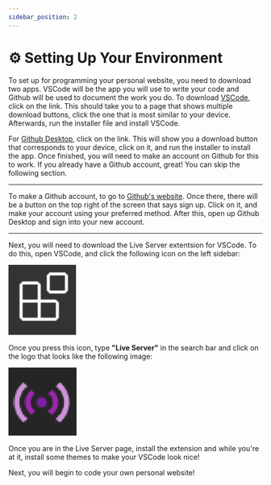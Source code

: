 ```yaml
---
sidebar_position: 2
---
```


# ⚙️ Setting Up Your Environment

To set up for programming your personal website, you need to download two apps. VSCode will be the app you will use to write your code and Github will be used to document the work you do. To download [VSCode](https://code.visualstudio.com/download "VSCode Download"), click on the link. This should take you to a page that shows multiple download buttons, click the one that is most similar to your device. Afterwards, run the installer file and install VSCode.

For [Github Desktop](https://desktop.github.com/ "Github Desktop Download"), click on the link. This will show you a download button that corresponds to your device, click on it, and run the installer to install the app. Once finished, you will need to make an account on Github for this to work. If you already have a Github account, great! You can skip the following section.

---

To make a Github account, to go to [Github's website](https://github.com/ "Github"). Once there, there will be a button on the top right of the screen that says sign up. Click on it, and make your account using your preferred method. After this, open up Github Desktop and sign into your new account.

---

Next, you will need to download the Live Server extentsion for VSCode. To do this, open VSCode, and click the following icon on the left sidebar:

![Extensions Icon](/img/new-pw/extensions.png "Extensions Icon")


Once you press this icon, type __"Live Server"__ in the search bar and click on the logo that looks like the following image:

![Live Server Icon](/img/new-pw/live_server.PNG "Live Server Icon")

Once you are in the Live Server page, install the extension and while you're at it, install some themes to make your VSCode look nice!

Next, you will begin to code your own personal website!